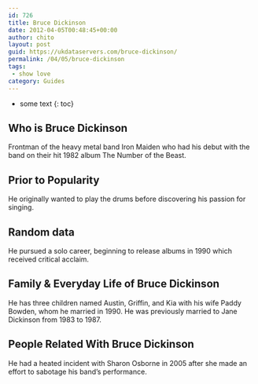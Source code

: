 ```yaml
---
id: 726
title: Bruce Dickinson
date: 2012-04-05T00:48:45+00:00
author: chito
layout: post
guid: https://ukdataservers.com/bruce-dickinson/
permalink: /04/05/bruce-dickinson
tags:
 - show love
category: Guides
---
```


* some text
{: toc}


## Who is  Bruce Dickinson
                  
                  
                  
Frontman of the heavy metal band Iron Maiden who had his debut with the band on their hit 1982 album The Number of the Beast.
                  
                
                
                
## Prior to Popularity 
                  
                  
                  
He originally wanted to play the drums before discovering his passion for singing.
                  
                
                
                
## Random data 
                  
                  
                  
He pursued a solo career, beginning to release albums in 1990 which received critical acclaim.
                  
                
                
                
## Family & Everyday Life of Bruce Dickinson
                  
                  
                  
He has three children named Austin, Griffin, and Kia with his wife Paddy Bowden, whom he married in 1990. He was previously married to Jane Dickinson from 1983 to 1987.
                  
                
                
                
## People Related With  Bruce Dickinson
                  
                  
                  
He had a heated incident with Sharon Osborne in 2005 after she made an effort to sabotage his band&#8217;s performance.
                  
                
              
            
          
          
          
    
    
  
